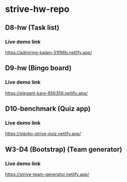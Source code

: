# strive-hw-repo


## D8-hw (Task list)

  ### Live demo link
  https://admiring-kalam-51f96b.netlify.app/
  
  
## D9-hw (Bingo board)

  ### Live demo link
  https://elegant-kare-856356.netlify.app/
  

## D10-benchmark (Quiz app)

  ### Live demo link
  https://slavko-strive-quiz.netlify.app/
  
## W3-D4 (Bootstrap) (Team generator)

  ### Live demo link
  https://strive-team-generator.netlify.app/


